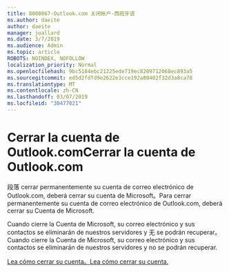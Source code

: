 ```yaml
---
title: 8000067-Outlook.com 关闭帐户-西班牙语
ms.author: daeite
author: daeite
manager: joallard
ms.date: 3/7/2019
ms.audience: Admin
ms.topic: article
ROBOTS: NOINDEX, NOFOLLOW
localization_priority: Normal
ms.openlocfilehash: 9bc5184ebc21225ede719ec8209712068ec893a5
ms.sourcegitcommit: ed5d2fdfd9e2622e3cce192a80402f32d3a8ca78
ms.translationtype: MT
ms.contentlocale: zh-CN
ms.lasthandoff: 03/07/2019
ms.locfileid: "30477021"
---
```

# <a name="cerrar-la-cuenta-de-outlookcom"></a><span data-ttu-id="d1977-102">Cerrar la cuenta de Outlook.com</span><span class="sxs-lookup"><span data-stu-id="d1977-102">Cerrar la cuenta de Outlook.com</span></span>

<span data-ttu-id="d1977-103">段落 cerrar permanentemente su cuenta de correo electrónico de Outlook.com, deberá cerrar su cuenta de Microsoft。</span><span class="sxs-lookup"><span data-stu-id="d1977-103">Para cerrar permanentemente su cuenta de correo electrónico de Outlook.com, deberá cerrar su Cuenta de Microsoft.</span></span>

<span data-ttu-id="d1977-104">Cuando cierre la Cuenta de Microsoft, su correo electrónico y sus contactos se eliminarán de nuestros servidores y 无 se podrán recuperar。</span><span class="sxs-lookup"><span data-stu-id="d1977-104">Cuando cierre la Cuenta de Microsoft, su correo electrónico y sus contactos se eliminarán de nuestros servidores y no se podrán recuperar.</span></span>

[<span data-ttu-id="d1977-105">Lea cómo cerrar su cuenta。</span><span class="sxs-lookup"><span data-stu-id="d1977-105">Lea cómo cerrar su cuenta.</span></span>](https://support.office.com/es-es/article/cerrar-la-cuenta-de-outlook-com-564b801e-2a47-4cb2-afa8-12ead3185038?ui=es-ES&rs=es-ES&ad=ES)